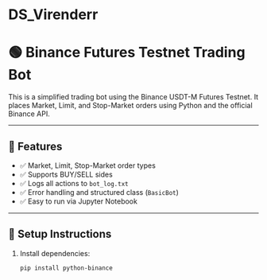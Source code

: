# DS_Virenderr

# 🟢 Binance Futures Testnet Trading Bot

This is a simplified trading bot using the Binance USDT-M Futures Testnet. It places Market, Limit, and Stop-Market orders using Python and the official Binance API.

---

## 🚀 Features

- ✅ Market, Limit, Stop-Market order types
- ✅ Supports BUY/SELL sides
- ✅ Logs all actions to `bot_log.txt`
- ✅ Error handling and structured class (`BasicBot`)
- ✅ Easy to run via Jupyter Notebook

---

## 🔧 Setup Instructions

1. Install dependencies:
   ```bash
   pip install python-binance
